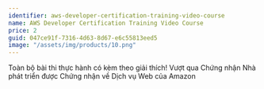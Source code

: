 ```yaml
---
identifier: aws-developer-certification-training-video-course
name: AWS Developer Certification Training Video Course
price: 2
guid: 047ce91f-7316-4d63-8d67-e6c55813eed5
image: "/assets/img/products/10.png"
---
```


Toàn bộ bài thi thực hành có kèm theo giải thích! Vượt qua Chứng nhận Nhà phát triển được Chứng nhận về Dịch vụ Web của Amazon